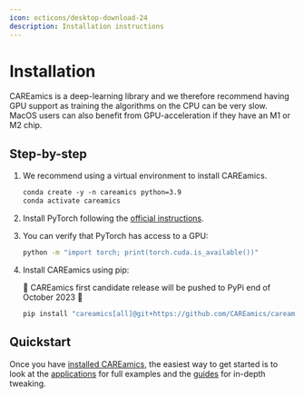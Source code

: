 ```yaml
---
icon: octicons/desktop-download-24
description: Installation instructions
---
```


# Installation

CAREamics is a deep-learning library and we therefore recommend having GPU support as
training the algorithms on the CPU can be very slow. MacOS users can also benefit from
GPU-acceleration if they have an M1 or M2 chip.

## Step-by-step

1. We recommend using a virtual environment to install CAREamics.

    ```txt
    conda create -y -n careamics python=3.9
    conda activate careamics
    ```

2. Install PyTorch following the [official instructions](https://pytorch.org/get-started/locally/).

3. You can verify that PyTorch has access to a GPU:

    ```bash
    python -m "import torch; print(torch.cuda.is_available())"
    ```

4. Install CAREamics using pip:

    :construction: CAREamics first candidate release will be pushed to PyPi end of 
    October 2023 :construction:
    ``` bash
    pip install "careamics[all]@git+https://github.com/CAREamics/careamics.git"
    ```

<!-- 
=== "Fully featured"
    The fully featured CAREamics include all the dependencies needed to run the
    notebooks, but that are not necessary to run CAREamics itself.

    ```bash
    pip install "careamics[all]"
    ```

=== "Simple"
    If you only want to use CAREamics, you can install it without the extra
    dependencies.

    ```bash
    pip install careamics
    ``` 
-->
        
## Quickstart

Once you have [installed CAREamics](installation.md), the easiest way to get started
is to look at the [applications](applications/index.md) for full examples and the 
[guides](guides/index.md) for in-depth tweaking.